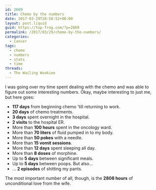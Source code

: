 ```yaml
---
id: 2669
title: Chemo by the numbers
date: 2017-03-29T20:58:52+00:00
layout: post.liquid
guid: https://top-frog.com/?p=2669
permalink: /2017/03/29/chemo-by-the-numbers/
categories:
  - Cancer
tags:
  - chemo
  - numbers
  - stats
  - time
threads:
  - The Wailing Wookiee
---
```

I was going over my time spent dealing with the chemo and was able to figure out some interesting numbers. Okay, maybe interesting to just me, but here goes:

  * **117 days** from beginning chemo 'till returning to work.
  * **20 days** of chemo treatments.
  * **3 days** spent overnight in the hospital.
  * **2 visits** to the hospital ER.
  * More than **100 hours** spent in the oncology ward.
  * More than **70 liters** of fluid pumped in to my body.
  * More than **50 pokes** with a needle.
  * More than **15 vomit sessions**.
  * More than **12 days** spent sleeping all day.
  * More than **8 doses** of morphine.
  * Up to **5 days** between significant meals.
  * Up to **5 days** between poops. But also…
  * … **2 episodes** of shitting my pants.

The most important number of all, though, is the **2808 hours** of unconditional love from the wife.
